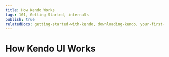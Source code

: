 ```yaml
---
title: How Kendo Works
tags: 101, Getting Started, internals
publish: true
relatedDocs: getting-started-with-kendo, downloading-kendo, your-first-application
---
```


# How Kendo UI Works
